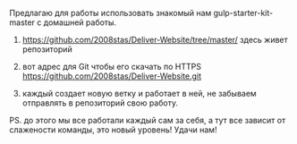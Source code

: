 Предлагаю для работы использовать знакомый нам gulp-starter-kit-master с
домашней работы.

1. https://github.com/2008stas/Deliver-Website/tree/master/ здесь живет
   репозиторий

2. вот адрес для Git чтобы его скачать по HTTPS
   https://github.com/2008stas/Deliver-Website.git

3. каждый создает новую ветку и работает в ней, не забываем отправлять в
   репозиторий свою работу.

PS. до этого мы все работали каждый сам за себя, а тут все зависит от слажености
команды, это новый уровень! Удачи нам!
